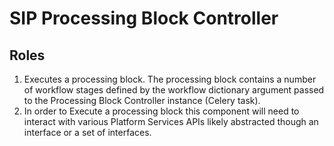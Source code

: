 # SIP Processing Block Controller

## Roles

1. Executes a processing block. The processing block contains a number of
   workflow stages defined by the workflow dictionary argument passed
   to the Processing Block Controller instance (Celery task).
2. In order to Execute a processing block this component will need to 
   interact with various Platform Services APIs likely abstracted though 
   an interface or a set of interfaces.

